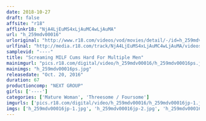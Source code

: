 ```yaml
---
date: 2018-10-27
draft: false
affsite: "r18"
afflinkr18: "NjA4LjEuMS4xLjAuMC4wLjAuMA"
url: "h_259mdv00016"
urloriginal: "http://www.r18.com/videos/vod/movies/detail/-/id=h_259mdv00016"
urlfinal: "http://media.r18.com/track/NjA4LjEuMS4xLjAuMC4wLjAuMA/videos/vod/movies/detail/-/id=h_259mdv00016"
samplevid: "----"
title: "Screaming MILF Cums Hard For Multiple Men"
mainimgurl: "pics.r18.com/digital/video/h_259mdv00016/h_259mdv00016ps.jpg"
mainimgs: "h_259mdv00016ps.jpg"
releasedate: "Oct. 20, 2016"
duration: 67
productioncomp: "NEXT GROUP"
girls: ['----']
categories: ['Mature Woman', 'Threesome / Foursome']
imgurls: ['pics.r18.com/digital/video/h_259mdv00016/h_259mdv00016jp-1.jpg', 'pics.r18.com/digital/video/h_259mdv00016/h_259mdv00016jp-2.jpg', 'pics.r18.com/digital/video/h_259mdv00016/h_259mdv00016jp-3.jpg', 'pics.r18.com/digital/video/h_259mdv00016/h_259mdv00016jp-4.jpg', 'pics.r18.com/digital/video/h_259mdv00016/h_259mdv00016jp-5.jpg', 'pics.r18.com/digital/video/h_259mdv00016/h_259mdv00016jp-6.jpg', 'pics.r18.com/digital/video/h_259mdv00016/h_259mdv00016jp-7.jpg', 'pics.r18.com/digital/video/h_259mdv00016/h_259mdv00016jp-8.jpg', 'pics.r18.com/digital/video/h_259mdv00016/h_259mdv00016jp-9.jpg', 'pics.r18.com/digital/video/h_259mdv00016/h_259mdv00016jp-10.jpg', 'pics.r18.com/digital/video/h_259mdv00016/h_259mdv00016jp-11.jpg', 'pics.r18.com/digital/video/h_259mdv00016/h_259mdv00016jp-12.jpg', 'pics.r18.com/digital/video/h_259mdv00016/h_259mdv00016jp-13.jpg', 'pics.r18.com/digital/video/h_259mdv00016/h_259mdv00016jp-14.jpg', 'pics.r18.com/digital/video/h_259mdv00016/h_259mdv00016jp-15.jpg', 'pics.r18.com/digital/video/h_259mdv00016/h_259mdv00016jp-16.jpg', 'pics.r18.com/digital/video/h_259mdv00016/h_259mdv00016jp-17.jpg', 'pics.r18.com/digital/video/h_259mdv00016/h_259mdv00016jp-18.jpg', 'pics.r18.com/digital/video/h_259mdv00016/h_259mdv00016jp-19.jpg', 'pics.r18.com/digital/video/h_259mdv00016/h_259mdv00016jp-20.jpg']
imgs: ['h_259mdv00016jp-1.jpg', 'h_259mdv00016jp-2.jpg', 'h_259mdv00016jp-3.jpg', 'h_259mdv00016jp-4.jpg', 'h_259mdv00016jp-5.jpg', 'h_259mdv00016jp-6.jpg', 'h_259mdv00016jp-7.jpg', 'h_259mdv00016jp-8.jpg', 'h_259mdv00016jp-9.jpg', 'h_259mdv00016jp-10.jpg', 'h_259mdv00016jp-11.jpg', 'h_259mdv00016jp-12.jpg', 'h_259mdv00016jp-13.jpg', 'h_259mdv00016jp-14.jpg', 'h_259mdv00016jp-15.jpg', 'h_259mdv00016jp-16.jpg', 'h_259mdv00016jp-17.jpg', 'h_259mdv00016jp-18.jpg', 'h_259mdv00016jp-19.jpg', 'h_259mdv00016jp-20.jpg']
---
```

